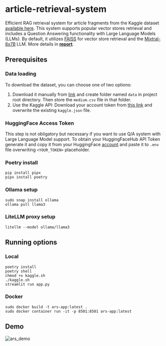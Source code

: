 # article-retrieval-system
Efficient RAG retrieval system for article fragments from the Kaggle dataset [available here](https://www.kaggle.com/datasets/meruvulikith/1300-towards-datascience-medium-articles-dataset/data). This system supports popular vector stores retrieval and includes a Question Answering functionality with Large Language Models (LLMs). By default, it utilizes [FAISS](https://engineering.fb.com/2017/03/29/data-infrastructure/faiss-a-library-for-efficient-similarity-search/) for vector store retrieval and the [Mixtral-8x7B](https://arxiv.org/pdf/2401.04088) LLM. More details in [**report**](report.md).

## Prerequisites

### Data loading
To download the dataset, you can choose one of two options:
1. Download it manually from [link](https://www.kaggle.com/datasets/meruvulikith/1300-towards-datascience-medium-articles-dataset/data) and create folder named ```data``` in project root directory. Then store the ```medium.csv``` file in that folder.
2. Use the Kaggle API: Download your account token from [this link](https://www.kaggle.com/settings/account) and overwrite the existing ```kaggle.json``` file.

### HuggingFace Access Token
This step is not obligatory but necessary if you want to use Q/A system with Large Language Model support. To obtain your HuggingFaceHub API Token generate it and copy it from your HuggingFace [account](https://huggingface.co/settings/tokens) and paste it to ``.env`` file overwriting ``<YOUR_TOKEN>`` placeholder.

### Poetry install
```
pip install pipx
pipx install poetry
```

### Ollama setup
```
sudo snap install ollama
ollama pull llama3
```

### LiteLLM proxy setup
```
litellm --model ollama/llama3
```

## Running options

### Local
```
poetry install
poetry shell
chmod +x kaggle.sh
./kaggle.sh
streamlit run app.py
```

### Docker
```
sudo docker build -t ars-app:latest .
sudo docker container run -it -p 8501:8501 ars-app:latest
```

## Demo
![ars_demo](https://github.com/kamil271e/ars/assets/82380348/a34596ca-e5a4-48fc-bfcf-fe4729b78fbc)
